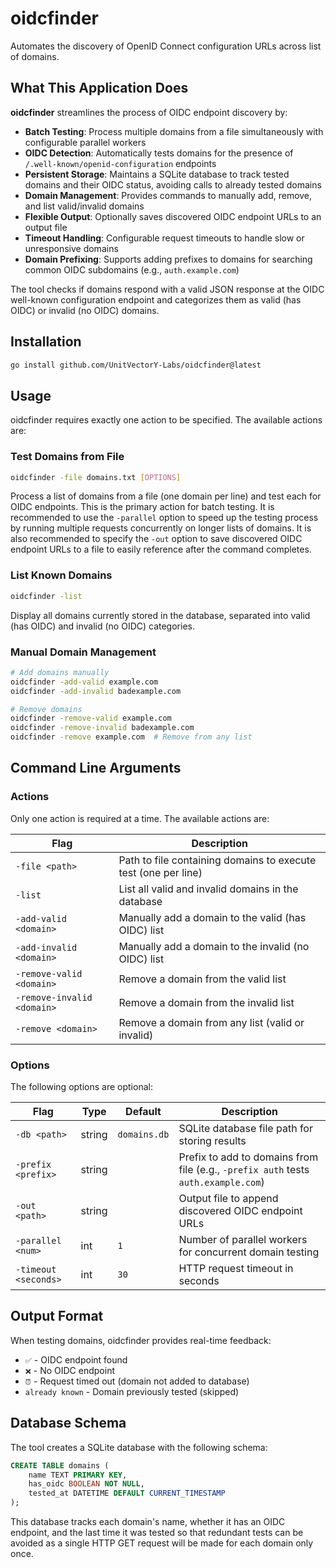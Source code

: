 # oidcfinder

Automates the discovery of OpenID Connect configuration URLs across list of domains.

## What This Application Does

**oidcfinder** streamlines the process of OIDC endpoint discovery by:

- **Batch Testing**: Process multiple domains from a file simultaneously with configurable parallel workers
- **OIDC Detection**: Automatically tests domains for the presence of `/.well-known/openid-configuration` endpoints
- **Persistent Storage**: Maintains a SQLite database to track tested domains and their OIDC status, avoiding calls to already tested domains
- **Domain Management**: Provides commands to manually add, remove, and list valid/invalid domains
- **Flexible Output**: Optionally saves discovered OIDC endpoint URLs to an output file
- **Timeout Handling**: Configurable request timeouts to handle slow or unresponsive domains
- **Domain Prefixing**: Supports adding prefixes to domains for searching common OIDC subdomains (e.g., `auth.example.com`)

The tool checks if domains respond with a valid JSON response at the OIDC well-known configuration endpoint and categorizes them as valid (has OIDC) or invalid (no OIDC) domains.

## Installation

```bash
go install github.com/UnitVectorY-Labs/oidcfinder@latest
```

## Usage

oidcfinder requires exactly one action to be specified. The available actions are:

### Test Domains from File

```bash
oidcfinder -file domains.txt [OPTIONS]
```

Process a list of domains from a file (one domain per line) and test each for OIDC endpoints. This is the primary action for batch testing. It is recommended to use the `-parallel` option to speed up the testing process by running multiple requests concurrently on longer lists of domains.  It is also recommended to specify the `-out` option to save discovered OIDC endpoint URLs to a file to easily reference after the command completes.

### List Known Domains

```bash
oidcfinder -list
```

Display all domains currently stored in the database, separated into valid (has OIDC) and invalid (no OIDC) categories.

### Manual Domain Management

```bash
# Add domains manually
oidcfinder -add-valid example.com
oidcfinder -add-invalid badexample.com

# Remove domains
oidcfinder -remove-valid example.com
oidcfinder -remove-invalid badexample.com
oidcfinder -remove example.com  # Remove from any list
```

## Command Line Arguments

### Actions

Only one action is required at a time. The available actions are:

| Flag                       | Description                                                    |
|----------------------------|----------------------------------------------------------------|
| `-file <path>`             | Path to file containing domains to execute test (one per line) |
| `-list`                    | List all valid and invalid domains in the database             |
| `-add-valid <domain>`      | Manually add a domain to the valid (has OIDC) list             |
| `-add-invalid <domain>`    | Manually add a domain to the invalid (no OIDC) list            |
| `-remove-valid <domain>`   | Remove a domain from the valid list                            |
| `-remove-invalid <domain>` | Remove a domain from the invalid list                          |
| `-remove <domain>`         | Remove a domain from any list (valid or invalid)               |

### Options

The following options are optional:

| Flag                | Type    | Default      | Description                                                                        |
|---------------------|---------|--------------|------------------------------------------------------------------------------------|
| `-db <path>`        | string  | `domains.db` | SQLite database file path for storing results                                      |
| `-prefix <prefix>`  | string  |              | Prefix to add to domains from file (e.g., `-prefix auth` tests `auth.example.com`) |
| `-out <path>`       | string  |              | Output file to append discovered OIDC endpoint URLs                                |
| `-parallel <num>`   | int     | `1`          | Number of parallel workers for concurrent domain testing                           |
| `-timeout <seconds>`| int     | `30`         | HTTP request timeout in seconds                                                    |


## Output Format

When testing domains, oidcfinder provides real-time feedback:

- `✅` - OIDC endpoint found
- `❌` - No OIDC endpoint 
- `⏰` - Request timed out (domain not added to database)
- `already known` - Domain previously tested (skipped)

## Database Schema

The tool creates a SQLite database with the following schema:

```sql
CREATE TABLE domains (
    name TEXT PRIMARY KEY,
    has_oidc BOOLEAN NOT NULL,
    tested_at DATETIME DEFAULT CURRENT_TIMESTAMP
);
```

This database tracks each domain's name, whether it has an OIDC endpoint, and the last time it was tested so that redundant tests can be avoided as a single HTTP GET request will be made for each domain only once.